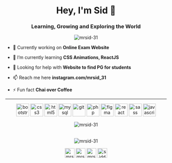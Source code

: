<h1 align="center">Hey, I'm Sid 👋</h1>
<h3 align="center">Learning, Growing and Exploring the World</h3>
<p align="center"> <img src="https://komarev.com/ghpvc/?username=mrsid-31" alt="mrsid-31" /> </p>

- 🔭 Currently working on **Online Exam Website**

- 🌱 I’m currently learning **CSS Animations, ReactJS**

- 🤝 Looking for help with **Website to find PG for students**

- 📫 Reach me here **instagram.com/mrsid_31**

- ⚡ Fun fact **Chai over Coffee**

<hr><p align="center">
<img src="https://devicons.github.io/devicon/devicon.git/icons/bootstrap/bootstrap-plain.svg" alt="bootstrap" width="40" height="40"/> 
<img src="https://devicons.github.io/devicon/devicon.git/icons/css3/css3-original-wordmark.svg" alt="css3" width="40" height="40"/>  
<img src="https://devicons.github.io/devicon/devicon.git/icons/html5/html5-original-wordmark.svg" alt="html5" width="40" height="40"/> 
<img src="https://devicons.github.io/devicon/devicon.git/icons/mysql/mysql-original-wordmark.svg" alt="mysql" width="40" height="40"/>
<img src="https://www.vectorlogo.zone/logos/git-scm/git-scm-icon.svg" alt="git" width="40" height="40"/>
<img src="https://devicons.github.io/devicon/devicon.git/icons/php/php-original.svg" alt="php" width="40" height="40"/> 
<img src="https://www.vectorlogo.zone/logos/figma/figma-icon.svg" alt="figma" width="40" height="40"/> 
<img src="https://devicons.github.io/devicon/devicon.git/icons/react/react-original-wordmark.svg" alt="react" width="40" height="40"/> 
<img src="https://devicons.github.io/devicon/devicon.git/icons/sass/sass-original.svg" alt="sass" width="40" height="40"/>
<img src="https://devicons.github.io/devicon/devicon.git/icons/javascript/javascript-original.svg" alt="javascript" width="40" height="40"/> 
</p>
<p align="center">
<img align="center" src="https://github-readme-stats.vercel.app/api/top-langs/?username=mrsid-31&layout=compact&hide=html&theme=dark" alt="mrsid-31" /> <br><br><br>
<img align="center" src="https://github-readme-stats.vercel.app/api?username=mrsid-31&show_icons=true&theme=dark&count_private=true&include_all_commits=true" alt="mrsid-31" />
</p>

<p align="center">
<a href="https://codepen.io/mrsid" target="blank"><img align="center" src="https://cdn.jsdelivr.net/npm/simple-icons@3.0.1/icons/codepen.svg" alt="mrsid" height="30" width="30" /></a>
<a href="https://instagram.com/mrsid_31" target="blank"><img align="center" src="https://cdn.jsdelivr.net/npm/simple-icons@3.0.1/icons/instagram.svg" alt="mrsid_31" height="30" width="30" /></a>
<a href="https://twitter.com/mrsid_31" target="blank"><img align="center" src="https://cdn.jsdelivr.net/npm/simple-icons@3.0.1/icons/twitter.svg" alt="mrsid_31" height="30" width="30" /></a>
<a href="https://fb.com/siddheshwar.chandravanshi" target="blank"><img align="center" src="https://cdn.jsdelivr.net/npm/simple-icons@3.0.1/icons/facebook.svg" alt="siddheshwar.chandravanshi" height="30" width="30" /></a>
  
</p>
